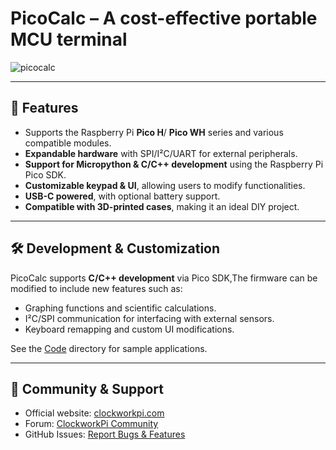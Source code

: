 # PicoCalc – A cost-effective portable MCU terminal 


![picocalc](https://github.com/clockworkpi/PicoCalc/blob/master/wiki/PicoCalc.png)


---

## 📌 Features
- Supports the Raspberry Pi **Pico H**/ **Pico WH** series and various compatible modules.
- **Expandable hardware** with SPI/I²C/UART for external peripherals.
- **Support for Micropython & C/C++ development** using the Raspberry Pi Pico SDK.
- **Customizable keypad & UI**, allowing users to modify functionalities.
- **USB-C powered**, with optional battery support.
- **Compatible with 3D-printed cases**, making it an ideal DIY project.

---
## 🛠 Development & Customization  

PicoCalc supports **C/C++ development** via Pico SDK,The firmware can be modified to include new features such as:

- Graphing functions and scientific calculations.
- I²C/SPI communication for interfacing with external sensors.
- Keyboard remapping and custom UI modifications. 


See the [Code](https://github.com/clockworkpi/PicoCalc/tree/master/Code) directory for sample applications.

---

## 📢 Community & Support  
- Official website: [clockworkpi.com](https://forum.clockworkpi.com/)
- Forum: [ClockworkPi Community](https://forum.clockworkpi.com/)
- GitHub Issues: [Report Bugs & Features](https://github.com/clockworkpi/PicoCalc/issues)


